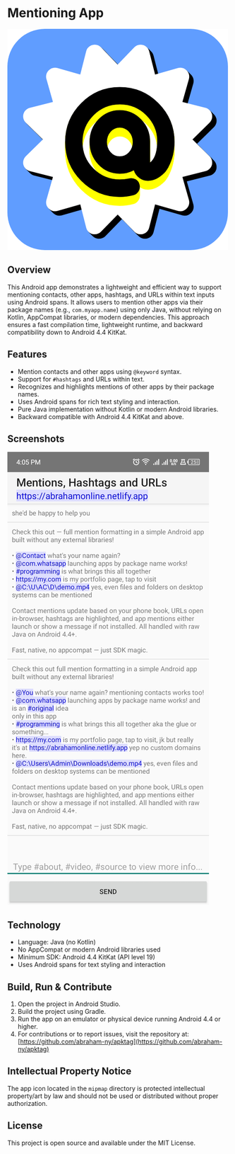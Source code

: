 # Mentioning App

![App Icon](app/src/main/res/mipmap/ic_launcher.png)

## Overview

This Android app demonstrates a lightweight and efficient way to support mentioning contacts, other apps, hashtags, and URLs within text inputs using Android spans. It allows users to mention other apps via their package names (e.g., `com.myapp.name`) using only Java, without relying on Kotlin, AppCompat libraries, or modern dependencies. This approach ensures a fast compilation time, lightweight runtime, and backward compatibility down to Android 4.4 KitKat.

## Features

- Mention contacts and other apps using `@keyword` syntax.
- Support for `#hashtags` and URLs within text.
- Recognizes and highlights mentions of other apps by their package names.
- Uses Android spans for rich text styling and interaction.
- Pure Java implementation without Kotlin or modern Android libraries.
- Backward compatible with Android 4.4 KitKat and above.

## Screenshots

![App Screenshot](scr.jpg)

## Technology

- Language: Java (no Kotlin)
- No AppCompat or modern Android libraries used
- Minimum SDK: Android 4.4 KitKat (API level 19)
- Uses Android spans for text styling and interaction

## Build, Run & Contribute

1. Open the project in Android Studio.
2. Build the project using Gradle.
3. Run the app on an emulator or physical device running Android 4.4 or higher.
4. For contributions or to report issues, visit the repository at: [https://github.com/abraham-ny/apktag](https://github.com/abraham-ny/apktag)

## Intellectual Property Notice

The app icon located in the `mipmap` directory is protected intellectual property/art by law and should not be used or distributed without proper authorization.

## License

This project is open source and available under the MIT License.

